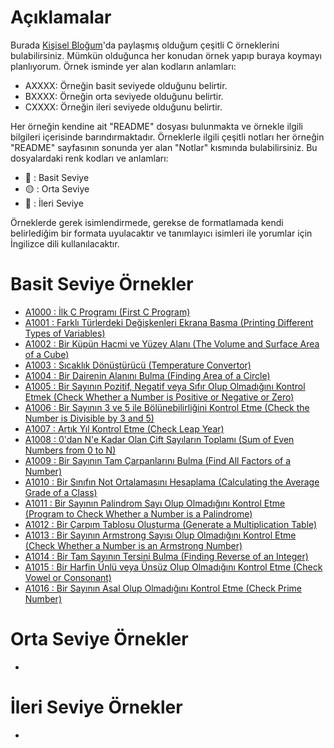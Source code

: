 # Açıklamalar
<p>Burada <a href="https://www.mustafayemural.com">Kişisel Bloğum</a>'da paylaşmış olduğum çeşitli C örneklerini bulabilirsiniz. Mümkün olduğunca her konudan örnek yapıp buraya koymayı planlıyorum. Örnek isminde yer alan kodların anlamları:</p>

- AXXXX: Örneğin basit seviyede olduğunu belirtir.
- BXXXX: Örneğin orta seviyede olduğunu belirtir.
- CXXXX: Örneğin ileri seviyede olduğunu belirtir.

<p>Her örneğin kendine ait "README" dosyası bulunmakta ve örnekle ilgili bilgileri içerisinde barındırmaktadır. Örneklerle ilgili çeşitli notları her örneğin "README" sayfasının sonunda yer alan "Notlar" kısmında bulabilirsiniz. Bu dosyalardaki renk kodları ve anlamları:</p>

- :large_blue_circle: : Basit Seviye
- :yellow_circle: : Orta Seviye
- :red_circle: : İleri Seviye

<p>Örneklerde gerek isimlendirmede, gerekse de formatlamada kendi belirlediğim bir formata uyulacaktır ve tanımlayıcı isimleri ile yorumlar için İngilizce dili kullanılacaktır.</p>

# Basit Seviye Örnekler
- <a href="https://github.com/myemural/C-Examples/tree/master/Examples/A1000">A1000 : İlk C Programı (First C Program)</a>
- <a href="https://github.com/myemural/C-Examples/tree/master/Examples/A1001">A1001 : Farklı Türlerdeki Değişkenleri Ekrana Basma (Printing Different Types of Variables)</a>
- <a href="https://github.com/myemural/C-Examples/tree/master/Examples/A1002">A1002 : Bir Küpün Hacmi ve Yüzey Alanı (The Volume and Surface Area of a Cube)</a>
- <a href="https://github.com/myemural/C-Examples/tree/master/Examples/A1003">A1003 : Sıcaklık Dönüştürücü (Temperature Convertor)</a>
- <a href="https://github.com/myemural/C-Examples/tree/master/Examples/A1004">A1004 : Bir Dairenin Alanını Bulma (Finding Area of a Circle)</a>
- <a href="https://github.com/myemural/C-Examples/tree/master/Examples/A1005">A1005 : Bir Sayının Pozitif, Negatif veya Sıfır Olup Olmadığını Kontrol Etmek (Check Whether a Number is Positive or Negative or Zero)</a>
- <a href="https://github.com/myemural/C-Examples/tree/master/Examples/A1006">A1006 : Bir Sayının 3 ve 5 ile Bölünebilirliğini Kontrol Etme (Check the Number is Divisible by 3 and 5)</a>
- <a href="https://github.com/myemural/C-Examples/tree/master/Examples/A1007">A1007 : Artık Yıl Kontrol Etme (Check Leap Year)</a>
- <a href="https://github.com/myemural/C-Examples/tree/master/Examples/A1008">A1008 : 0'dan N'e Kadar Olan Çift Sayıların Toplamı (Sum of Even Numbers from 0 to N)</a>
- <a href="https://github.com/myemural/C-Examples/tree/master/Examples/A1009">A1009 : Bir Sayının Tam Çarpanlarını Bulma (Find All Factors of a Number)</a>
- <a href="https://github.com/myemural/C-Examples/tree/master/Examples/A1010">A1010 : Bir Sınıfın Not Ortalamasını Hesaplama (Calculating the Average Grade of a Class)</a>
- <a href="https://github.com/myemural/C-Examples/tree/master/Examples/A1011">A1011 : Bir Sayının Palindrom Sayı Olup Olmadığını Kontrol Etme (Program to Check Whether a Number is a Palindrome)</a>
- <a href="https://github.com/myemural/C-Examples/tree/master/Examples/A1012">A1012 : Bir Çarpım Tablosu Oluşturma (Generate a Multiplication Table)</a>
- <a href="https://github.com/myemural/C-Examples/tree/master/Examples/A1013">A1013 : Bir Sayının Armstrong Sayısı Olup Olmadığını Kontrol Etme (Check Whether a Number is an Armstrong Number)</a>
- <a href="https://github.com/myemural/C-Examples/tree/master/Examples/A1014">A1014 : Bir Tam Sayının Tersini Bulma (Finding Reverse of an Integer)</a>
- <a href="https://github.com/myemural/C-Examples/tree/master/Examples/A1015">A1015 : Bir Harfin Ünlü veya Ünsüz Olup Olmadığını Kontrol Etme (Check Vowel or Consonant)</a>
- <a href="https://github.com/myemural/C-Examples/tree/master/Examples/A1016">A1016 : Bir Sayının Asal Olup Olmadığını Kontrol Etme (Check Prime Number)</a>

# Orta Seviye Örnekler
- 

# İleri Seviye Örnekler
- 

